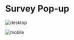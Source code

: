 # Survey Pop-up

![desktop](https://user-images.githubusercontent.com/67356291/131722255-542d5cbc-0664-4e24-84eb-2143ad3d609e.png)

![mobile](https://user-images.githubusercontent.com/67356291/131722260-cc7ddabc-b767-4c8e-9bee-8351c7435751.png)
